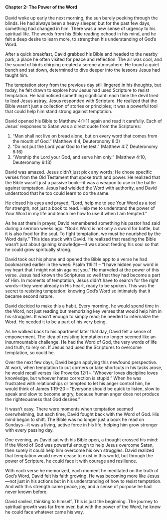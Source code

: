 

#### Chapter 2: The Power of the Word

David woke up early the next morning, the sun barely peeking through the blinds. He had always been a heavy sleeper, but for the past few days, something had changed in him. There was a new sense of urgency to his spiritual life. The words from his Bible reading echoed in his mind, and he felt a deep desire to learn more, to strengthen his understanding of God’s Word.

After a quick breakfast, David grabbed his Bible and headed to the nearby park, a place he often visited for peace and reflection. The air was cool, and the sound of birds chirping created a serene atmosphere. He found a quiet bench and sat down, determined to dive deeper into the lessons Jesus had taught him.

The temptation story from the previous day still lingered in his thoughts, but today, he felt drawn to explore how Jesus had used Scripture to resist temptation. He had noticed something significant: each time the devil tried to lead Jesus astray, Jesus responded with Scripture. He realized that the Bible wasn’t just a collection of stories or principles; it was a powerful tool that could help him stand strong against temptation.

David opened his Bible to Matthew 4:1-11 again and read it carefully. Each of Jesus’ responses to Satan was a direct quote from the Scriptures:

1. “Man shall not live on bread alone, but on every word that comes from the mouth of God.” (Matthew 4:4, Deuteronomy 8:3)
2. “Do not put the Lord your God to the test.” (Matthew 4:7, Deuteronomy 6:16)
3. “Worship the Lord your God, and serve him only.” (Matthew 4:10, Deuteronomy 6:13)

David was amazed. Jesus didn’t just pick any words; He chose specific verses from the Old Testament that spoke truth and power. He realized that the Bible wasn’t just a passive book—it was a weapon to use in the battle against temptation. Jesus had wielded the Word with authority, and David understood that he too could learn to do the same.

He closed his eyes and prayed, “Lord, help me to see Your Word as a tool for strength, not just a book to read. Help me to understand the power of Your Word in my life and teach me how to use it when I am tempted.”

As he sat there in prayer, David remembered something his pastor had said during a sermon weeks ago: “God’s Word is not only a sword for battle, but it is also food for the soul. To fight temptation, we must be nourished by the Word daily.” This idea stuck with David. He realized that reading the Bible wasn’t just about gaining knowledge—it was about feeding his soul so that he could grow spiritually strong.

David took out his phone and opened the Bible app to a verse he had bookmarked earlier in the week: Psalm 119:11 – “I have hidden your word in my heart that I might not sin against you.” He marveled at the power of this verse. Jesus had known the Scriptures so well that they had become a part of Him. In moments of temptation, Jesus didn’t have to search for the right words—they were already in His heart, ready to be spoken. This was the secret to resisting temptation: knowing God’s Word so intimately that it became second nature.

David decided to make this a habit. Every morning, he would spend time in the Word, not just reading but memorizing key verses that would help him in his struggles. It wasn’t enough to simply read; he needed to internalize the Word. He needed it to be a part of his very being.

As he walked back to his apartment later that day, David felt a sense of empowerment. The idea of resisting temptation no longer seemed like an insurmountable challenge. He had the Word of God, the very words of life and truth, to rely on. If Jesus had used the Scriptures to overcome temptation, so could he.

Over the next few days, David began applying this newfound perspective. At work, when temptation to cut corners or take shortcuts in his tasks arose, he would recall verses like Proverbs 12:1 – “Whoever loves discipline loves knowledge, but whoever hates correction is stupid.” When he was frustrated with relationships or tempted to let his anger control him, he would think of James 1:19-20 – “Everyone should be quick to listen, slow to speak and slow to become angry, because human anger does not produce the righteousness that God desires.”

It wasn’t easy. There were moments when temptation seemed overwhelming, but each time, David fought back with the Word of God. His mind began to shift. The Bible was no longer just a book he read on Sundays—it was a living, active force in his life, helping him grow stronger with every passing day.

One evening, as David sat with his Bible open, a thought crossed his mind: If the Word of God was powerful enough to help Jesus overcome Satan, then surely it could help him overcome his own struggles. David realized that temptation would never cease to exist in this world, but through the power of Scripture, he could face it with courage and resilience.

With each verse he memorized, each moment he meditated on the truth of God’s Word, David felt his faith growing. He was becoming more like Jesus—not just in his actions but in his understanding of how to resist temptation. And with this strength came peace, joy, and a sense of purpose he had never known before.

David smiled, thinking to himself, This is just the beginning. The journey to spiritual growth was far from over, but with the power of the Word, he knew he could face whatever came his way.

